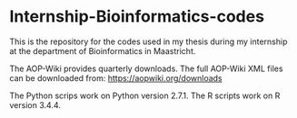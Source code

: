 # Internship-Bioinformatics-codes
This is the repository for the codes used in my thesis during my internship at the department of Bioinformatics in Maastricht.

The AOP-Wiki provides quarterly downloads. The full AOP-Wiki XML files can be downloaded from: https://aopwiki.org/downloads

The Python scrips work on Python version 2.7.1. The R scripts work on R version 3.4.4.
